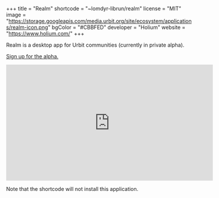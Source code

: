 +++
title = "Realm"
shortcode = "~lomdyr-librun/realm"
license = "MIT"
image = "https://storage.googleapis.com/media.urbit.org/site/ecosystem/applications/realm-icon.png"
bgColor = "#CBBFED"
developer = "Holium"
website = "https://www.holium.com/"
+++

Realm is a desktop app for Urbit communities (currently in private alpha).  

[Sign up for the alpha.](https://www.holium.com/)

<iframe width="560" height="315" src="https://www.youtube.com/embed/gdu4QtFR-Bs" title="YouTube video player" frameborder="0" allow="accelerometer; autoplay; clipboard-write; encrypted-media; gyroscope; picture-in-picture; web-share" allowfullscreen></iframe>

Note that the shortcode will not install this application.
